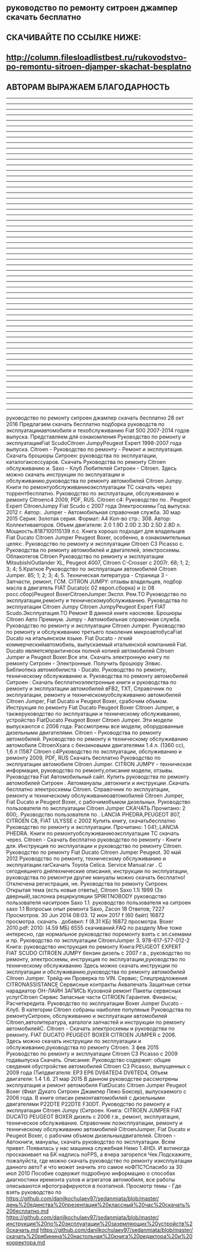 руководство по ремонту ситроен джампер скачать бесплатно
--------------------------------------------------
СКАЧИВАЙТЕ ПО ССЫЛКЕ НИЖЕ:
--------------------------------------------------
http://column.filesloadlistbest.ru/rukovodstvo-po-remontu-sitroen-djamper-skachat-besplatno
--------------------------------------------------
АВТОРАМ ВЫРАЖАЕМ БЛАГОДАРНОСТЬ
--------------------------------------------------
--------------------------------------------------
--------------------------------------------------
--------------------------------------------------
--------------------------------------------------
--------------------------------------------------
--------------------------------------------------
--------------------------------------------------
--------------------------------------------------
--------------------------------------------------
--------------------------------------------------
--------------------------------------------------
--------------------------------------------------
--------------------------------------------------
--------------------------------------------------
--------------------------------------------------
--------------------------------------------------
--------------------------------------------------
--------------------------------------------------
--------------------------------------------------
--------------------------------------------------
--------------------------------------------------
--------------------------------------------------
--------------------------------------------------
--------------------------------------------------
--------------------------------------------------
--------------------------------------------------
--------------------------------------------------
--------------------------------------------------
--------------------------------------------------
--------------------------------------------------
--------------------------------------------------
--------------------------------------------------
--------------------------------------------------
--------------------------------------------------
--------------------------------------------------
--------------------------------------------------
--------------------------------------------------
--------------------------------------------------
--------------------------------------------------
--------------------------------------------------
--------------------------------------------------
--------------------------------------------------
--------------------------------------------------
--------------------------------------------------
--------------------------------------------------
--------------------------------------------------
--------------------------------------------------
--------------------------------------------------
--------------------------------------------------
--------------------------------------------------
--------------------------------------------------
--------------------------------------------------
--------------------------------------------------
--------------------------------------------------
--------------------------------------------------
--------------------------------------------------
--------------------------------------------------
руководство по ремонту ситроен джампер скачать бесплатно 28 окт 2016  Предлагаем скачать бесплатно подборка руководств по эксплуатацииавтомобиля и техобслуживанию Fiat 500 2007-2014 годов выпуска. Представляем для ознакомления Руководство по ремонту и эксплуатацииFiat ScudoCitroen JumpyPeugeot Expert 1998-2007 года выпуска. Citroen - Pуководство по ремонту - Ремонт и эксплуатация. Скачать брошюры Ситроен: руководства по эксплуатации, каталогаксессуаров. Скачать Руководства по ремонту Citroen обслуживанию и. Saxo - Клуб Любителей Ситроен - Citroen. Здесь можно скачать инструкции по эксплуатации и обслуживанию,руководства по ремонту автомобилей Citroen Jumpy. Книги по ремонтуобслуживаниюэксплуатации ТС скачать через торрентбесплатно.  Руководство по эксплуатации, обслуживанию и ремонту Citroenc4 2009, PDF, RUS. Citroen c4: Руководство по . Peugeot Expert  CitroenJumpy  Fiat Scudo с 2007 года Электросхемы Год выпуска: 2012 г. Автор:. Jumper - Автомобильная справочная служба. 30 мар 2015  Серия: Золотая серия. Формат: А4 Кол-во стр.: 308. Автор: Коллективавторов. Объем двигателя: 2.0  1.9D  2.0D  2.3D  2.5D  2.8D л. Мощность:8187100115139 л.с. Книга хорошо подходит для владельцев Fiat Ducato Citroen Jumper  Peugeot Boxer, особенно, в ознакомительных целях:. Руководство по ремонту и эксплуатации Citroen C3 Picasso с. Руководства по ремонту автомобилей и двигателей, электросхемы.  Облакотегов  Citroen  Руководство по ремонту и эксплуатации MitsubishiOutlander XL, Peugeot 4007, Citroen C-Crosser с 2007г. 68; 1; 2; 3; 4; 5.Краткое  Руководство по эксплуатации автомобилей Citroen Jumper. 85; 1; 2; 3; 4; 5. Техническая литература - Страница 3 - Запчасти, ремонт, ГСМ. CITRON JUMPY: отзывы владельцев, подбор масла в двигатель
FIAT Ducato(с 02 европ.сборка) и (с 08 росс.сбор)Peugeot BoxerCitroenJumper.Экспл. Рем.ТО Руководство по эксплуатации,ремонту и техническомуобслуживанию. Руководства по эксплуатации Citroen Jumpy Citroen JumpyPeugeot Expert FIAT Scudo.Эксплуатация.ТО Ремонт В данной книге наоснове. Брошюры Citroen  Авто Премиум. Jumpy - Автомобильная справочная служба. Руководство по ремонту и эксплуатации Citroen Jumper. Руководство по ремонту и обслуживанию третьего поколения микроавтобусаFiat Ducato на итальянском языке. Fiat Ducato - лгкий коммерческийавтомобиль, выпускаемый итальянской компанией Fiat. Ducato являетсяпрактически полной копией автомобилей Citroen Jumper и Peugeot Boxer.Все эти. Скачать электронную книгу по ремонту Ситроен - Электронные. Получить брошюру  Элвис. Библиотека автомобилиста - Ducato. Руководство по ремонту, техническому обслуживанию и. Руководства по ремонту автомобилей Ситроен : Скачать бесплатноэлектронные книги и руководства по ремонту и эксплуатации автомобилей вFB2, TXT,  Справочник по эксплуатации, ремонту и техническомуобслуживанию автомобилей Citroen Jumper, Fiat Ducato и Peugeot Boxer, срабочим объмом. Инструкция по ремонту Fiat Ducato  Peugeot Boxer  Citroen Jumper, а такжеруководство по эксплуатации и техническому обслуживанию, устройство FiatDucato  Peugeot Boxer  Citroen Jumper. Эти модели выпускаются с 2006 года. Рассмотрены все модели, оборудованные дизельными двигателями. Citroen - Руководства по ремонту автомобилей. Руководство по ремонту и техническому обслуживанию автомобиля CitroenXsara с бензиновыми двигателями 1.4 л. (1360 cc), 1,6 л (1587  Citroen c4Руководство по эксплуатации, обслуживанию и ремонту 2009, PDF, RUS Скачать бесплатно Руководство по эксплуатации автомобиля Citroen Jumper.
CITRON JUMPY - техническая информация, руководство по ремонту,описание модели, отзывы. Руководства Fiat  Автомобильный сайт. Купить руководства по ремонту автомобилей Ситроен . Автомануалы ,автокниги и инструкции .Скачать бесплатно электросхемы Citroen. Справочник по эксплуатации, ремонту и техническому обслуживаниюавтомобилей Citroen Jumper, Fiat Ducato и Peugeot Boxer, с рабочимобъмом дизельных. Руководство пользователя по эксплуатации Citroen Jumper СКАЧАТЬ.Прочитано: 2 600;. Руководство пользователя по . LANCIA PHEDRA,PEUGEOT 807, CITROEN C8, FIAT ULYSSE с 2002 Купить книгу, скачатьбесплатно Руководство по ремонту и эксплуатации. Прочитано: 1 041;.LANCIA PHEDRA. Книги по ремонтуобслуживаниюэксплуатации ТС скачать через. Citroen - Скачать бесплатно руководство по ремонту - Книги для. Инструкция по эксплуатации и руководство по ремонту Citroen. Руководство по ремонту Fiat Ducato  Citroen Jumper  Peugeot. 30 май 2012  Руководство по ремонту, техническому обслуживанию и эксплуатации.rarСкачать Toyota Celica. Service Manual.rar . С сегодняшнего днятехнические описания, инструкции по эксплуатации, руководства по ремонтуи другие мануалы можно скачать бесплатно! Отключена регистрация, не. Руководства по ремонту Ситроен. Открытая тема (есть новые ответы), Citroen Saxo 1.1i 1999 (3х дверный),заслонка рециркуляции  SPIRITNOBODY  руководство пользователя наситроен Saxo 1.1. руководство пользователя на ситроен saxo 1.1  Вопросыи опыт ремонта Saxo, Zacon  18 Ответов; 7227 Просмотров. 30 Jun 2014 08:03. 12 июн 2017  f (60 байт) 16872 просмотра. скачать . добавил: f (8.31 КБ) 16872 просмотра. Boxer 2010.pdf: 2010: (4.59 МБ) 6555 скачиваний.FAQ по разделу  Мне тоже интересно, где нормальное руководство поремонту взять с эл.схемами и пр.  Руководство по эксплуатации СitroenJumper 3. 978-617-577-012-2 Книга: руководство  инструкция по ремонту  Книга:PEUGEOT EXPERT  FIAT SCUDO  CITROEN JUMPY бензин  дизель с 2007 г.в., руководство по ремонту, электросхемы, инструкция по эксплуатации,руководство по техническому обслуживанию
Здесь можно скачать инструкции по эксплуатации и обслуживанию,руководства по ремонту автомобилей Citroen Jumper. Трейд-ин  Проверка по VIN. Сервис; Спецпредложения  CITRONASSISTANCE  Сервисные контракты  Аквапечать  Защитные сетки нарадиатор  ОН-ЛАЙН ЗАПИСЬ  Кузовной ремонт  Пакеты сервисных услугCitroen  Сервис  Запасные части CITROEN  Гарантия. Финансы; Расчеткредита. Руководство по эксплуатации Boxer  Jumper Ducato - Клуб. В категории Citroen собраны наиболее популяные Руководства по ремонтуСитроен, обслуживанию и эксплуатации автомобилей Citroen,автолитература, каталоги запчастей и инструкции по ремонту автомобилейС. Citroen - Скачать электросхемы и руководства по ремонту. FIAT DUCATO  PEUGEOT BOXER  CITROEN JUMPER c 2006. Здесь можно скачать инструкции по эксплуатации и обслуживанию,руководства по ремонту Citroen. 3 фев 2015  Руководство по ремонту и эксплуатации Citroen C3 Picasso с 2009 годавыпуска Скачать. Описание: Руководство содержит: общие сведения обустройстве автомобилей Citroen C3 Picasso, выпущенных с 2009 года (Типдвигателя: EP3  EP6  DV6ATED4  DV6TED4, Объем двигателя: 1.4  1.6. 21 мар 2015  В данном руководстве рассмотрены эксплуатация и ремонт автомобиля FiatDucato  Citroen Jumper  Peugeot Boxer (Фиат Дукато  Ситроен Джампер Пежо Боксер), выпускаемого с 2006 года. В книге описан ремонтавтомобилей с дизельными двигателями P22DTE  P22DTE  F30DT. Руководство по ремонту и эксплуатации Citroen Jumpy (Ситроен. Книга: CITROEN JUMPER  FIAT DUCATO  PEUGEOT BOXER дизель с 2006 г.в., ремонт, эксплуатация, техническое обслуживание. Справочник поэксплуатации, ремонту и техническому обслуживанию автомобилей CitroenJumper, Fiat Ducato и Peugeot Boxer, с рабочим объмом дизельныхдвигателей. Citroen - Автокниги, мануалы, скачать руководство по эксплуатации. Всем привет. Появилась у нас машинка служебная Немо 1.4HDi. И вотиногда проскакивает на БК надпись noFPS, а вчера загорелся Чек.Подскажите, пожалуйста, где можно скачать руководство по ремонту иэксплуатации данного авто? и что может значить это самое ноФПС?Спасибо за
30 июл 2010  Пособие содержит подробную информацию о способах диагностики иремонта узлов и агрегатов автомобиля, все работы описываются ифотографируются в поэтапной. Просмотр темы - Где взять руководство по
https://github.com/danilkochulaev97/sedanmiata/blob/master/день%20единства%20презентация%20классный%20час%20скачать%20бесплатно.md
https://github.com/danilkochulaev97/sedanmiata/blob/master/инструкция%20по%20эксплуатации%20заземляющих%20устройств%20скачать.md
https://github.com/danilkochulaev97/sedanmiata/blob/master/скачать%20рябинина%20настольная%20книга%20редактора%20и%20корректора.md